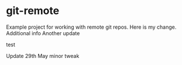 # git-remote

Example project for working with remote git repos.
Here is my change.
Additional info
Another update

test

Update 29th May
minor tweak
